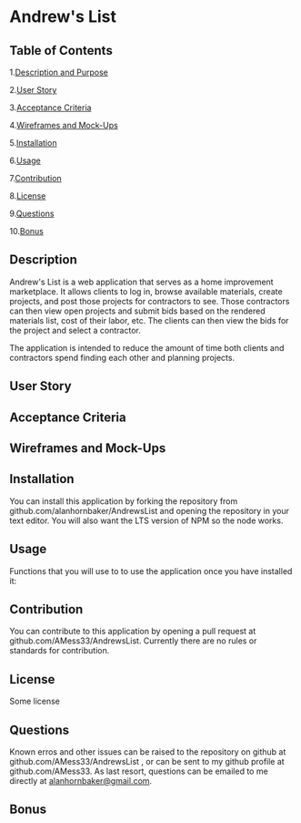 # Andrew's List

## Table of Contents

1.[Description and Purpose](#description)

2.[User Story](#userStory)

3.[Acceptance Criteria](#acceptanceCriteria)

4.[Wireframes and Mock-Ups](#mockups)

5.[Installation](#installation)

6.[Usage](#usage)

7.[Contribution](#contribution)

8.[License](#license)

9.[Questions](#questions)

10.[Bonus](#Bonus)

## Description

Andrew's List is a web application that serves as a home improvement marketplace. It allows clients to log in, browse available materials, create projects, and post those projects for contractors to see. Those contractors can then view open projects and submit bids based on the rendered materials list, cost of their labor, etc. The clients can then view the bids for the project and select a contractor.

The application is intended to reduce the amount of time both clients and contractors spend finding each other and planning projects.

## User Story

## Acceptance Criteria

## Wireframes and Mock-Ups

## Installation

You can install this application by forking the repository from github.com/alanhornbaker/AndrewsList and opening the repository in your text editor. You will also want the LTS version of NPM so the node works.

## Usage

Functions that you will use to to use the application once you have installed it:

## Contribution

You can contribute to this application by opening a pull request at github.com/AMess33/AndrewsList. Currently there are no rules or standards for contribution.

## License

Some license

## Questions

Known erros and other issues can be raised to the repository on github at github.com/AMess33/AndrewsList , or can be sent to my github profile at github.com/AMess33. As last resort, questions can be emailed to me directly at alanhornbaker@gmail.com.

## Bonus
